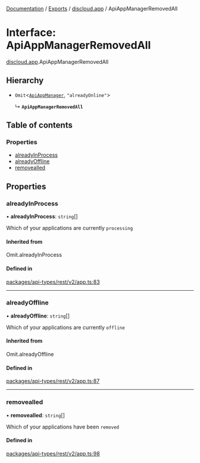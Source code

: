 [Documentation](../README.md) / [Exports](../modules.md) / [discloud.app](../modules/discloud_app.md) / ApiAppManagerRemovedAll

# Interface: ApiAppManagerRemovedAll

[discloud.app](../modules/discloud_app.md).ApiAppManagerRemovedAll

## Hierarchy

- `Omit`\<[`ApiAppManager`](discloud_app.ApiAppManager.md), ``"alreadyOnline"``\>

  ↳ **`ApiAppManagerRemovedAll`**

## Table of contents

### Properties

- [alreadyInProcess](discloud_app.ApiAppManagerRemovedAll.md#alreadyinprocess)
- [alreadyOffline](discloud_app.ApiAppManagerRemovedAll.md#alreadyoffline)
- [removealled](discloud_app.ApiAppManagerRemovedAll.md#removealled)

## Properties

### alreadyInProcess

• **alreadyInProcess**: `string`[]

Which of your applications are currently `processing`

#### Inherited from

Omit.alreadyInProcess

#### Defined in

[packages/api-types/rest/v2/app.ts:83](https://github.com/discloud/discloud.app/blob/824e86a/packages/api-types/rest/v2/app.ts#L83)

___

### alreadyOffline

• **alreadyOffline**: `string`[]

Which of your applications are currently `offline`

#### Inherited from

Omit.alreadyOffline

#### Defined in

[packages/api-types/rest/v2/app.ts:87](https://github.com/discloud/discloud.app/blob/824e86a/packages/api-types/rest/v2/app.ts#L87)

___

### removealled

• **removealled**: `string`[]

Which of your applications have been `removed`

#### Defined in

[packages/api-types/rest/v2/app.ts:98](https://github.com/discloud/discloud.app/blob/824e86a/packages/api-types/rest/v2/app.ts#L98)
